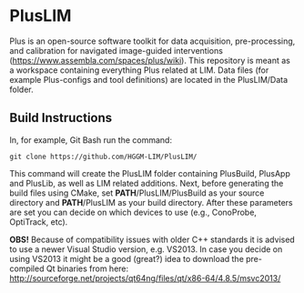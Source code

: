 # PlusLIM

Plus is an open-source software toolkit for data acquisition, pre-processing, and calibration for navigated image-guided interventions (https://www.assembla.com/spaces/plus/wiki). This repository is meant as a workspace containing everything Plus related at LIM. Data files (for example Plus-configs and tool definitions) are located in the PlusLIM/Data folder.

## Build Instructions

In, for example, Git Bash run the command:

    git clone https://github.com/HGGM-LIM/PlusLIM/
    
This command will create the PlusLIM folder containing PlusBuild, PlusApp and PlusLib, as well as LIM related additions. Next, before generating the build files using CMake, set **PATH**/PlusLIM/PlusBuild as your source directory and **PATH**/PlusLIM as your build directory. After these parameters are set you can decide on which devices to use (e.g., ConoProbe, OptiTrack, etc).

**OBS!** Because of compatibility issues with older C++ standards it is advised to use a newer Visual Studio version, e.g. VS2013. In case you decide on using VS2013 it might be a good (great?) idea to download the pre-compiled Qt binaries from here: http://sourceforge.net/projects/qt64ng/files/qt/x86-64/4.8.5/msvc2013/

